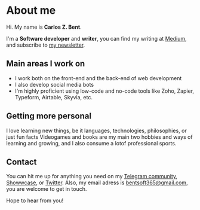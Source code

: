 # About me 

Hi. My name is **Carlos Z. Bent**.

I'm a **Software developer** and **writer**, you can find my writing at [Medium](https://medium.com@carloszbent), and subscribe to [my newsletter](https://carloszbent.substack.com/).

## Main areas I work on

* I work both on the front-end and the back-end of web development
* I also develop social media bots
* I'm highly proficient using low-code and no-code tools like Zoho, Zapier, Typeform, Airtable, Skyvia, etc. 

## Getting more personal

I love learning new things, be it languages, technologies, philosophies, or just fun facts
Videogames and books are my main two hobbies and ways of learning and growing, and I also consume a lotof professional sports.

## Contact

You can hit me up for anything you need on my [Telegram community](https://t.me/carloszbent_channel), [Showwcase](https://showwcase.com/carloszbent), or [Twitter](https://twitter.com/CarlosZBent). 
Also, my email adress is bentsoft365@gmail.com, you are welcome to get in touch.

Hope to hear from you!
